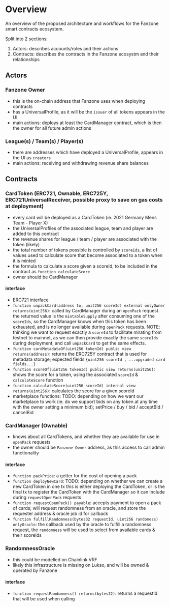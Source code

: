 # Overview

An overview of the proposed architecture and workflows for the Fanzone smart contracts ecosystem.

Split into 2 sections:

1. Actors: describes accounts/roles and their actions
2. Contracts: describes the contracts in the Fanzone ecosystm and their relationships

## Actors

### Fanzone Owner

- this is the on-chain address that Fanzone uses when deploying contracts
- has a UniversalProfile, as it will be the `issuer` of all tokens appears in the UI
- main actions: deploys at least the CardManager contract, which is then the owner for all future admin actions

### League(s) / Team(s) / Player(s)

- there are addresses which have deployed a UniversalProfile, appears in the UI as `creators`
- main actions: receiving and withdrawing revenue share balances

## Contracts

### CardToken (ERC721, Ownable, ERC725Y, ERC721UniversalReceiver, possible proxy to save on gas costs at deployment)

- every card will be deployed as a CardToken (ie. 2021 Germany Mens Team - Player X)
- the UniversalProfiles of the associated league, team and player are added to this contract
- the revenue shares for league / team / player are associated with the token (likely)
- the total number of tokens possible is controlled by `scoreIds`, a list of values used to calculate score that become associated to a token when it is minted
- the formula to calculate a score given a scoreId, to be included in the contract as `function calculateScore`
- owner should be CardManager

#### interface

- ERC721 interface
- `function unpackCard(address to, unit256 scoreId) external onlyOwner returns(uint256)`: called by CardManager during an `openPack` request. the returned value is the `mintableSupply` after consuming one of the `scoreIds`, so the CardManager knows when this token has been exhausted, and is no longer available during `openPack` requests. NOTE: thinking we want to request exactly a `scoreId` to facilitate mirating from testnet to mainnet, as we can then provide exactly the same `scoreIds` during deployment, and call `unpackCard` to get the same effects.
- `function cardMetadataOf(uint256 tokenId) public view returns(address)`: returns the ERC725Y contract that is used for metadata storage; expected fields `{uint256 scoreId , ...upgraded card fields...}`
- `function scoreOf(uint256 tokenId) public view returns(unit256)`: shows the score for a token, using the associated `scoreId` & `calculateScore` function
- `function calculateScore(uint256 scoreId) internal view returns(uint256)`: calculates the score for a given scoreId
- marketplace functions: TODO: depending on how we want our marketplace to work (ie. do we support bids on any token at any time with the owner setting a minimum bid); setPrice / buy / bid / acceptBid / cancelBid

### CardManager (Ownable)

- knows about all CardTokens, and whether they are available for use in `openPack` requests
- the owner should be `Fanzone Owner` address, as this access to call admin functionality

#### interface

- `function packPrice`: a getter for the cost of opening a pack
- `function deployNewCard`: TODO: depending on whether we can create a new CardToken in one tx this is either deploying the CardToken, or is the final tx to register the CardToken with the CardManager so it can include during `requestOpenPack` requests
- `function requestOpenPack() payable`: accepts payment to open a pack of cards; will request randomness from an oracle, and store the requester address & oracle job id for callback
- `function fulfillRandomness(bytes32 requestId, uint256 randomess) onlyOracle`: the callback used by the oracle to fulfill a randomness request, the `randomness` will be used to select from available cards & their scoreIds

### RandomnessOracle

- this could be modelled on Chainlink VRF
- likely this infrastructure is missing on Lukso, and will be owned & operated by Fanzone

#### interface

- `function requestRandomness() returns(bytes32)`: returns a requestId that will be used when calling
